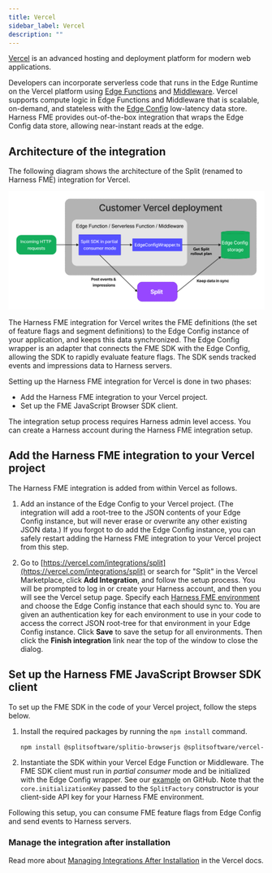 ```yaml
---
title: Vercel
sidebar_label: Vercel
description: ""
---
```


[Vercel](https://vercel.com/) is an advanced hosting and deployment platform for modern web applications.

Developers can incorporate serverless code that runs in the Edge Runtime on the Vercel platform using [Edge Functions](https://vercel.com/docs/concepts/functions/edge-functions) and [Middleware](https://vercel.com/docs/concepts/functions/edge-middleware). Vercel supports compute logic in Edge Functions and Middleware that is scalable, on-demand, and stateless with the [Edge Config](https://vercel.com/docs/storage/edge-config) low-latency data store. Harness FME provides out-of-the-box integration that wraps the Edge Config data store, allowing near-instant reads at the edge.

## Architecture of the integration

The following diagram shows the architecture of the Split (renamed to Harness FME) integration for Vercel.

![Vercel Harness FME integration architecture diagram](./static/vercel-architecture-diagram.png)

The Harness FME integration for Vercel writes the FME definitions (the set of feature flags and segment definitions) to the Edge Config instance of your application, and keeps this data synchronized. The Edge Config wrapper is an adapter that connects the FME SDK with the Edge Config, allowing the SDK to rapidly evaluate feature flags. The SDK sends tracked events and impressions data to Harness servers.

Setting up the Harness FME integration for Vercel is done in two phases:

* Add the Harness FME integration to your Vercel project.
* Set up the FME JavaScript Browser SDK client.

The integration setup process requires Harness admin level access. You can create a Harness account during the Harness FME integration setup.

## Add the Harness FME integration to your Vercel project

The Harness FME integration is added from within Vercel as follows.

1. Add an instance of the Edge Config to your Vercel project. (The integration will add a root-tree to the JSON contents of your Edge Config instance, but will never erase or overwrite any other existing JSON data.) If you forgot to do add the Edge Config instance, you can safely restart adding the Harness FME integration to your Vercel project from this step.

2. Go to [https://vercel.com/integrations/split](https://vercel.com/integrations/split) or search for "Split" in the Vercel Marketplace, click **Add Integration**, and follow the setup process. You will be prompted to log in or create your Harness account, and then you will see the Vercel setup page. Specify each [Harness FME environment](/docs/feature-management-experimentation/management-and-administration/fme-settings/environments) and choose the Edge Config instance that each should sync to. You are given an authentication key for each environment to use in your code to access the correct JSON root-tree for that environment in your Edge Config instance. Click **Save** to save the setup for all environments. Then click the **Finish integration** link near the top of the window to close the dialog.

## Set up the Harness FME JavaScript Browser SDK client

To set up the FME SDK in the code of your Vercel project, follow the steps below.

1. Install the required packages by running the `npm install` command.

<ul>

```bash
npm install @splitsoftware/splitio-browserjs @splitsoftware/vercel-integration-utils @vercel/edge-config
```

</ul>

2. Instantiate the SDK within your Vercel Edge Function or Middleware. The FME SDK client must run in _partial consumer_ mode and be initialized with the Edge Config wrapper. See our [example](https://github.com/splitio/vercel-integration-utils/tree/main/example/pages/api/get-treatment.js) on GitHub. Note that the `core.initializationKey` passed to the `SplitFactory` constructor is your client-side API key for your Harness FME environment.

Following this setup, you can consume FME feature flags from Edge Config and send events to Harness servers.

### Manage the integration after installation

Read more about [Managing Integrations After Installation](https://vercel.com/docs/integrations/using-an-integration/manage-integration) in the Vercel docs.
